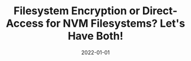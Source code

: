 ---
title: "Filesystem Encryption or Direct-Access for NVM Filesystems? Let&apos;s Have Both!"
collection: publications
permalink: /publication/2022-01-01-Filesystem-Encryption-or-Direct-Access-for-NVM-Filesystems-Lets-Have-Both
date: 2022-01-01
venue: 'In the proceedings of IEEE International Symposium on High-Performance Computer Architecture, HPCA 2022, Seoul, South Korea, April 2-6, 2022'
paperurl: 'https://doi.org/10.1109/HPCA53966.2022.00043'
citation: ' Kazi Zubair,  David Mohaisen,  Amro Awad, &quot;Filesystem Encryption or Direct-Access for NVM Filesystems? Let&amp;apos;s Have Both!.&quot; In the proceedings of IEEE International Symposium on High-Performance Computer Architecture, HPCA 2022, Seoul, South Korea, April 2-6, 2022, 2022.'
---